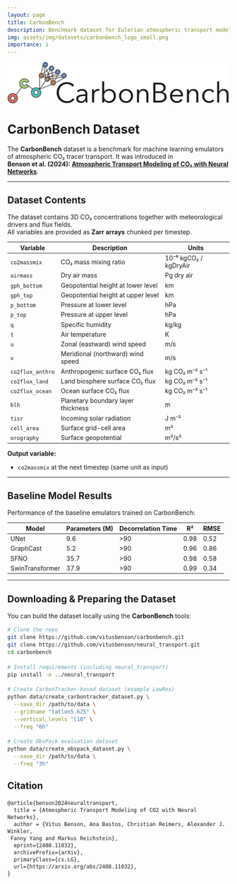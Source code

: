```yaml
---
layout: page
title: CarbonBench
description: Benchmark dataset for Eulerian atmospheric transport models
img: assets/img/datasets/carbonbench_logo_small.png
importance: 1
---
```


![CarbonBench](assets/img/datasets/carbonbench_logo.png)


# CarbonBench Dataset

The **CarbonBench** dataset is a benchmark for machine learning emulators of atmospheric CO₂ tracer transport. It was introduced in  
**Benson et al. (2024): [Atmospheric Transport Modeling of CO₂ with Neural Networks](https://agupubs.onlinelibrary.wiley.com/doi/10.1029/2024MS004655)**.

---

## Dataset Contents

The dataset contains 3D CO₂ concentrations together with meteorological drivers and flux fields.  
All variables are provided as **Zarr arrays** chunked per timestep.

| Variable         | Description                                   | Units                         |
|------------------|-----------------------------------------------|-------------------------------|
| `co2massmix`     | CO₂ mass mixing ratio                         | 10⁻⁶ kgCO₂ / kgDryAir         |
| `airmass`        | Dry air mass                                  | Pg dry air                    |
| `gph_bottom`     | Geopotential height at lower level            | km                            |
| `gph_top`        | Geopotential height at upper level            | km                            |
| `p_bottom`       | Pressure at lower level                       | hPa                           |
| `p_top`          | Pressure at upper level                       | hPa                           |
| `q`              | Specific humidity                             | kg/kg                         |
| `t`              | Air temperature                               | K                             |
| `u`              | Zonal (eastward) wind speed                   | m/s                           |
| `v`              | Meridional (northward) wind speed             | m/s                           |
| `co2flux_anthro` | Anthropogenic surface CO₂ flux                | kg CO₂ m⁻² s⁻¹                |
| `co2flux_land`   | Land biosphere surface CO₂ flux               | kg CO₂ m⁻² s⁻¹                |
| `co2flux_ocean`  | Ocean surface CO₂ flux                        | kg CO₂ m⁻² s⁻¹                |
| `blh`            | Planetary boundary layer thickness            | m                             |
| `tisr`           | Incoming solar radiation                      | J m⁻²                         |
| `cell_area`      | Surface grid-cell area                        | m²                            |
| `orography`      | Surface geopotential                          | m²/s²                         |

**Output variable:**  
- `co2massmix` at the next timestep (same unit as input)

---

## Baseline Model Results

Performance of the baseline emulators trained on CarbonBench:

| Model                | Parameters (M) | Decorrelation Time | R²    | RMSE |
|----------------------|----------------|--------------------|-------|------|
| UNet               | 9.6            | >90                | 0.98  | 0.52 |
| GraphCast        | 5.2            | >90                | 0.96  | 0.86 |
| SFNO            | 35.7           | >90                | 0.98  | 0.58 |
| SwinTransformer   | 37.9           | >90                | 0.99  | 0.34 |


---

## Downloading & Preparing the Dataset

You can build the dataset locally using the **CarbonBench** tools:

```bash
# Clone the repo
git clone https://github.com/vitusbenson/carbonbench.git
git clone https://github.com/vitusbenson/neural_transport.git
cd carbonbench

# Install requirements (including neural_transport)
pip install -e ../neural_transport

# Create CarbonTracker-based dataset (example LowRes)
python data/create_carbontracker_dataset.py \
  --save_dir /path/to/data \
  --gridname "latlon5.625" \
  --vertical_levels "l10" \
  --freq "6h"

# Create ObsPack evaluation dataset
python data/create_obspack_dataset.py \
  --save_dir /path/to/data \
  --freq "3h"
```



## Citation

```
@article{benson2024neuraltransport,
  title = {Atmospheric Transport Modeling of CO2 with Neural Networks},
  author = {Vitus Benson, Ana Bastos, Christian Reimers, Alexander J. Winkler,
 Fanny Yang and Markus Reichstein},
  eprint={2408.11032},
  archivePrefix={arXiv},
  primaryClass={cs.LG},
  url={https://arxiv.org/abs/2408.11032}, 
}
```